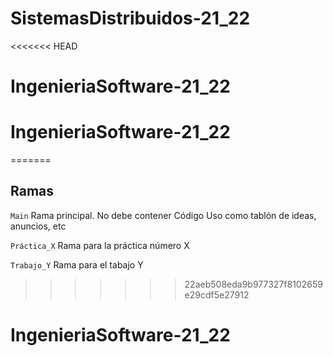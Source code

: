 # SistemasDistribuidos-21_22
<<<<<<< HEAD
# IngenieriaSoftware-21_22
# IngenieriaSoftware-21_22
=======
## Ramas
``Main``
  Rama principal. No debe contener Código
  Uso como tablón de ideas, anuncios, etc

``Práctica_X``
  Rama para la práctica número X
  
``Trabajo_Y``
  Rama para el tabajo Y
>>>>>>> 22aeb508eda9b977327f8102659e29cdf5e27912
# IngenieriaSoftware-21_22
